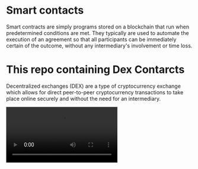 # Smart contacts


Smart contracts are simply programs stored on a blockchain that run when predetermined conditions are met. They typically are used to automate the execution of an agreement so that 
all participants can be immediately certain of the outcome, without any intermediary's involvement or time loss.

# This repo containing Dex Contarcts 
Decentralized exchanges (DEX) are a type of cryptocurrency exchange which allows for direct peer-to-peer cryptocurrency transactions to take place online securely and without the need for an intermediary.

![](https://cdn.dribbble.com/users/107759/screenshots/16081371/media/6e5966121c0665b832de8784f6d97300.mp4)

